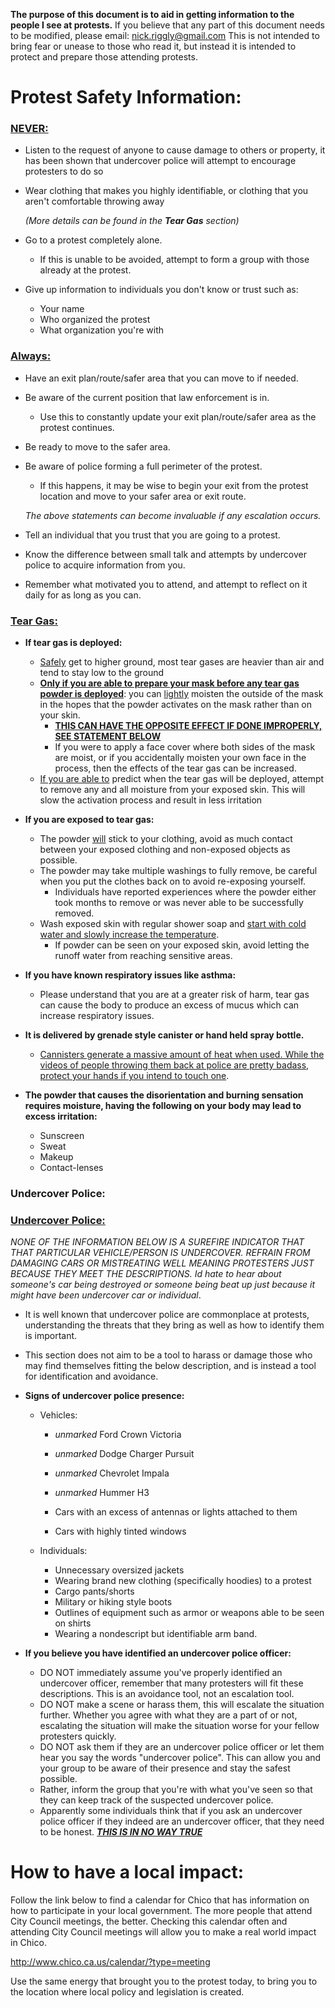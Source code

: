**The purpose of this document is to aid in getting information to the people I see at protests.**
If you believe that any part of this document needs to be modified, please email: nick.riggly@gmail.com
This is not intended to bring fear or unease to those who read it, but instead it is intended to protect and prepare those attending protests.



# Protest Safety Information:

### <u>NEVER:</u>

- Listen to the request of anyone to cause damage to others or property, it has been shown that undercover police will attempt to encourage protesters to do so

- Wear clothing that makes you highly identifiable, or clothing that you aren't comfortable throwing away

  *(More details can be found in the **Tear Gas** section)*

- Go to a protest completely alone.

  - If this is unable to be avoided, attempt to form a group with those already at the protest.

- Give up information to individuals you don't know or trust such as:

  - Your name
  - Who organized the protest
  - What organization you're with

### <u>Always:</u>

- Have an exit plan/route/safer area that you can move to if needed.

- Be aware of the current position that law enforcement is in.

  - Use this to constantly update your exit plan/route/safer area as the protest continues.

- Be ready to move to the safer area.

- Be aware of police forming a full perimeter of the protest.

  - If this happens, it may be wise to begin your exit from the protest location and move to your safer area or exit route.

  *The above statements can become invaluable if any escalation occurs.*

- Tell an individual that you trust that you are going to a protest.
- Know the difference between small talk and attempts by undercover police to acquire information from you.
- Remember what motivated you to attend, and attempt to reflect on it daily for as long as you can.



### <u>Tear Gas:</u>

- **If tear gas is deployed:**

  - <u>Safely</u> get to higher ground, most tear gases are heavier than air and tend to stay low to the ground
  - <u>**Only if you are able to prepare your mask before any tear gas powder is deployed**</u>: you can <u>lightly</u> moisten the outside of the mask in the hopes that the powder activates on the mask rather than on your skin.
    - <u>**THIS CAN HAVE THE OPPOSITE EFFECT IF DONE IMPROPERLY, SEE STATEMENT BELOW**</u> 
    - If you were to apply a face cover where both sides of the mask are moist, or if you accidentally moisten your own face in the process, then the effects of the tear gas can be increased.
  - <u>If you are able to</u> predict when the tear gas will be deployed, attempt to remove any and all moisture from your exposed skin. This will slow the activation process and result in less irritation

- **If you are exposed to tear gas:**

  - The powder <u>will</u> stick to your clothing, avoid as much contact between your exposed clothing and non-exposed objects as possible.
  - The powder may take multiple washings to fully remove, be careful when you put the clothes back on to avoid re-exposing yourself.
    - Individuals have reported experiences where the powder either took months to remove or was never able to be successfully removed.
  - Wash exposed skin with regular shower soap and <u>start with cold water and slowly increase the temperature</u>. 
    - If powder can be seen on your exposed skin, avoid letting the runoff water from reaching sensitive areas.

- **If you have known respiratory issues like asthma:**

  - Please understand that you are at a greater risk of harm, tear gas can cause the body to produce an excess of mucus which can increase respiratory issues.

- **It is delivered by grenade style canister or hand held spray bottle.**

  - <u>Cannisters generate a massive amount of heat when used. While the videos of people throwing them back at police are pretty badass, protect your hands if you intend to touch one</u>.

- **The powder that causes the disorientation and burning sensation requires moisture, having the following on your body may lead to excess irritation:**

  - Sunscreen
  - Sweat
  - Makeup
  - Contact-lenses

  

### Undercover Police:

### <u>Undercover Police:</u>

*NONE OF THE INFORMATION BELOW IS A SUREFIRE INDICATOR THAT THAT PARTICULAR VEHICLE/PERSON IS UNDERCOVER. REFRAIN FROM DAMAGING CARS OR MISTREATING WELL MEANING PROTESTERS JUST BECAUSE THEY MEET THE DESCRIPTIONS. Id hate to hear about someone's car being destroyed or someone being beat up just because it might have been undercover car or individual*.

- It is well known that undercover police are commonplace at protests, understanding the threats that they bring as well as how to identify them is important.

- This section does not aim to be a tool to harass or damage those who may find themselves fitting the below description, and is instead a tool for identification and avoidance.

- **Signs of undercover police presence:**

  - Vehicles:

    - *unmarked* Ford Crown Victoria

    - *unmarked* Dodge Charger Pursuit

    - *unmarked* Chevrolet Impala

    - *unmarked* Hummer H3

    - Cars with an excess of antennas or lights attached to them

    - Cars with highly tinted windows

      

  - Individuals:

    - Unnecessary oversized jackets
    - Wearing brand new clothing (specifically hoodies) to a protest
    - Cargo pants/shorts
    - Military or hiking style boots
    - Outlines of equipment such as armor or weapons able to be seen on shirts
    - Wearing a nondescript but identifiable arm band.

- **If you believe you have identified an undercover police officer:**

  - DO NOT immediately assume you've properly identified an undercover officer, remember that many protesters will fit these descriptions. This is an avoidance tool, not an escalation tool.
  - DO NOT make a scene or harass them, this will escalate the situation further. Whether you agree with what they are a part of or not, escalating the situation will make the situation worse for your fellow protesters quickly. 
  - DO NOT ask them if they are an undercover police officer or let them hear you say the words "undercover police". This can allow you and your group to be aware of their presence and stay the safest possible.
  - Rather, inform the group that you're with what you've seen so that they can keep track of the suspected undercover police.
  - Apparently some individuals think that if you ask an undercover police officer if they indeed are an undercover officer, that they need to be honest. <u>***THIS IS IN NO WAY TRUE***</u>

# How to have a local impact:

Follow the link below to find a calendar for Chico that has information on how to participate in your local government. The more people that attend City Council meetings, the better. Checking this calendar often and attending City Council meetings will allow you to make a real world impact in Chico.

http://www.chico.ca.us/calendar/?type=meeting

Use the same energy that brought you to the protest today, to bring you to the location where local policy and legislation is created. 